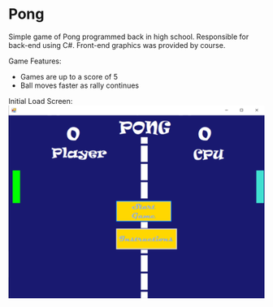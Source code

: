 # Pong
Simple game of Pong programmed back in high school. Responsible for back-end using C#. Front-end graphics was provided by course.

Game Features:
- Games are up to a score of 5
- Ball moves faster as rally continues

Initial Load Screen:
![Intial Load Screen](images/Pong.png)
